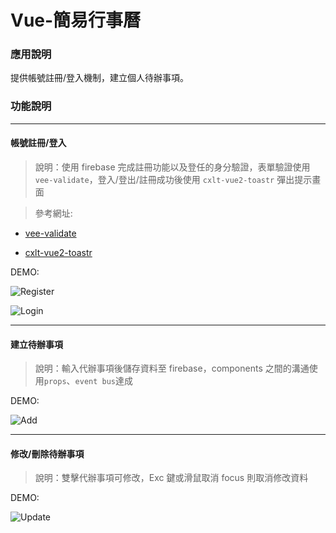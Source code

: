 # Vue-簡易行事曆

### 應用說明

提供帳號註冊/登入機制，建立個人待辦事項。

### 功能說明

---

#### 帳號註冊/登入

> 說明：使用 firebase 完成註冊功能以及登任的身分驗證，表單驗證使用 `vee-validate`，登入/登出/註冊成功後使用 `cxlt-vue2-toastr` 彈出提示畫面

> 參考網址:

- [vee-validate](https://baianat.github.io/vee-validate/)

- [cxlt-vue2-toastr](https://github.com/chengxulvtu/cxlt-vue2-toastr)

DEMO:

![Register](https://github.com/RekklesYen/calendar_todolist/blob/master/gif/register.gif?raw=true 'Register')

![Login](https://github.com/RekklesYen/calendar_todolist/blob/master/gif/login.gif?raw=true 'Login')

---

#### 建立待辦事項

> 說明：輸入代辦事項後儲存資料至 firebase，components 之間的溝通使用`props`、`event bus`達成

DEMO:

![Add](https://github.com/RekklesYen/calendar_todolist/blob/master/gif/add.gif?raw=true 'add')

---

#### 修改/刪除待辦事項

> 說明：雙擊代辦事項可修改，Exc 鍵或滑鼠取消 focus 則取消修改資料

DEMO:

![Update](https://github.com/RekklesYen/calendar_todolist/blob/master/gif/add.gif?raw=true 'Update')
